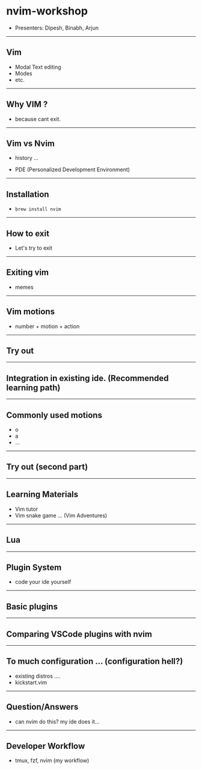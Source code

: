 # nvim-workshop

- Presenters: Dipesh, Binabh, Arjun

---

## Vim 

- Modal Text editing 
- Modes
- etc. 

---

## Why VIM ? 

- because cant exit.

---

## Vim vs Nvim

- history ...

- PDE (Personalized Development Environment)

---

## Installation

- `brew install nvim`

---

## How to exit 

- Let's try to exit 

---

## Exiting vim 

- memes

--- 

## Vim motions 

- number + motion + action

---

## Try out 

--- 

## Integration in existing ide. (Recommended learning path)

---

## Commonly used motions

- o 
- a 
- ...

---

## Try out (second part)

--- 

## Learning Materials 

- Vim tutor
- Vim snake game ... (Vim Adventures) 

--- 

## Lua  

--- 

## Plugin System 

- code your ide yourself

--- 

## Basic plugins

---

## Comparing VSCode plugins with nvim

---

## To much configuration ... (configuration hell?)

- existing distros .... 
- kickstart.vim 

---

## Question/Answers

- can nvim do this? my ide does it... 

---

## Developer Workflow

- tmux, fzf, nvim (my workflow)

